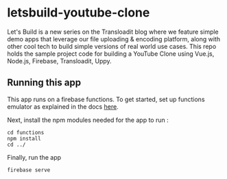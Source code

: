 # letsbuild-youtube-clone

Let's Build is a new series on the Transloadit blog where we feature simple demo apps that leverage our file uploading & encoding platform, along with other cool tech to build simple versions of real world use cases. This repo holds the sample project code for building a YouTube Clone using Vue.js, Node.js, Firebase, Transloadit, Uppy.

## Running this app
This app runs on a firebase functions. To get started, set up functions emulator  as explained in the docs [here](https://firebase.google.com/docs/functions/local-emulator).

Next, install the npm modules needed for the app to run :

```
cd functions
npm install 
cd ../
```

Finally, run the app

```
firebase serve
```


